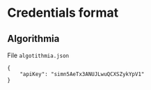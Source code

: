 # Credentials format
 
## Algorithmia

File `algotithmia.json`

```
{
    "apiKey": "simn5AeTx3ANUJLwuQCXSZykYpV1"
}
```

